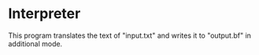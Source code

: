 # Interpreter
This program translates the text of "input.txt" and writes it to "output.bf" in additional mode.
